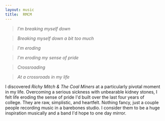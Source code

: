 ```yaml
---
layout: music
title:  RMCM
---
```


> *I’m breaking myself down*

> *Breaking myself down a bit too much*

> *I'm eroding*

> *I'm eroding my sense of pride*

> *Crossroading*

> *At a crossroads in my life*

I discovered *Richy Mitch & The Coal Miners* at a particularly pivotal moment in my life. Overcoming a serious sickness with unbearable kidney stones, I felt life eroding the sense of pride I'd built over the last four years of college. They are raw, simplistic, and heartfelt. Nothing fancy, just a couple people recording music in a barebones studio. I consider them to be a huge inspiration musically and a band I'd hope to one day mirror.